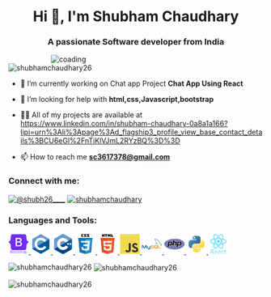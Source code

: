 
<h1 align="center">Hi 👋, I'm Shubham Chaudhary</h1>
<h3 align="center">A passionate Software developer from India</h3>

<img align="right" alt="coading" width="420px" src="https://media3.giphy.com/media/qgQUggAC3Pfv687qPC/giphy.gif">
<p align="left"> <img src="https://komarev.com/ghpvc/?username=shubhamchaudhary26&label=Profile%20views&color=0e75b6&style=flat" alt="shubhamchaudhary26" /> </p>

- 🔭 I’m currently working on Chat app Project **Chat App Using React**

- 🤝 I’m looking for help with **html,css,Javascript,bootstrap**

- 👨‍💻 All of my projects are available at https://www.linkedin.com/in/shubham-chaudhary-0a8a1a166?lipi=urn%3Ali%3Apage%3Ad_flagship3_profile_view_base_contact_details%3BCU6eGl%2FnTiKlVJmL2RYzBQ%3D%3D

- 📫 How to reach me **sc3617378@gmail.com**

<h3 align="left">Connect with me:</h3>
<p align="left">
<a href="https://twitter.com/@shubh26____" target="blank"><img align="center" src="https://raw.githubusercontent.com/rahuldkjain/github-profile-readme-generator/master/src/images/icons/Social/twitter.svg" alt="@shubh26____" height="30" width="40" /></a>
<a href="https://linkedin.com/in/shubhamchaudhary" target="blank"><img align="center" src="https://raw.githubusercontent.com/rahuldkjain/github-profile-readme-generator/master/src/images/icons/Social/linked-in-alt.svg" alt="shubhamchaudhary" height="30" width="40" /></a>
</p>

<h3 align="left">Languages and Tools:</h3>
<p align="left"> <a href="https://getbootstrap.com" target="_blank" rel="noreferrer"> <img src="https://raw.githubusercontent.com/devicons/devicon/master/icons/bootstrap/bootstrap-plain-wordmark.svg" alt="bootstrap" width="40" height="40"/> </a> <a href="https://www.cprogramming.com/" target="_blank" rel="noreferrer"> <img src="https://raw.githubusercontent.com/devicons/devicon/master/icons/c/c-original.svg" alt="c" width="40" height="40"/> </a> <a href="https://www.w3schools.com/cpp/" target="_blank" rel="noreferrer"> <img src="https://raw.githubusercontent.com/devicons/devicon/master/icons/cplusplus/cplusplus-original.svg" alt="cplusplus" width="40" height="40"/> </a> <a href="https://www.w3schools.com/css/" target="_blank" rel="noreferrer"> <img src="https://raw.githubusercontent.com/devicons/devicon/master/icons/css3/css3-original-wordmark.svg" alt="css3" width="40" height="40"/> </a> <a href="https://www.w3.org/html/" target="_blank" rel="noreferrer"> <img src="https://raw.githubusercontent.com/devicons/devicon/master/icons/html5/html5-original-wordmark.svg" alt="html5" width="40" height="40"/> </a> <a href="https://developer.mozilla.org/en-US/docs/Web/JavaScript" target="_blank" rel="noreferrer"> <img src="https://raw.githubusercontent.com/devicons/devicon/master/icons/javascript/javascript-original.svg" alt="javascript" width="40" height="40"/> </a> <a href="https://www.mysql.com/" target="_blank" rel="noreferrer"> <img src="https://raw.githubusercontent.com/devicons/devicon/master/icons/mysql/mysql-original-wordmark.svg" alt="mysql" width="40" height="40"/> </a> <a href="https://www.php.net" target="_blank" rel="noreferrer"> <img src="https://raw.githubusercontent.com/devicons/devicon/master/icons/php/php-original.svg" alt="php" width="40" height="40"/> </a> <a href="https://www.python.org" target="_blank" rel="noreferrer"> <img src="https://raw.githubusercontent.com/devicons/devicon/master/icons/python/python-original.svg" alt="python" width="40" height="40"/> </a> <a href="https://reactjs.org/" target="_blank" rel="noreferrer"> <img src="https://raw.githubusercontent.com/devicons/devicon/master/icons/react/react-original-wordmark.svg" alt="react" width="40" height="40"/> </a> </p>

<p><img align="left" src="https://github-readme-stats.vercel.app/api/top-langs?username=shubhamchaudhary26&show_icons=true&locale=en&layout=compact" alt="shubhamchaudhary26" /></p>

<p>&nbsp;<img align="center" src="https://github-readme-stats.vercel.app/api?username=shubhamchaudhary26&show_icons=true&locale=en" alt="shubhamchaudhary26" /></p>

<p><img align="center" src="https://github-readme-streak-stats.herokuapp.com/?user=shubhamchaudhary26&" alt="shubhamchaudhary26" /></p>
